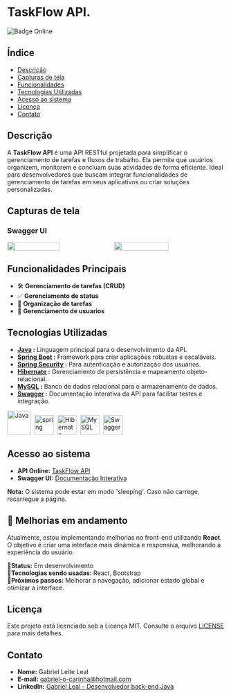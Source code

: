 # TaskFlow API.

![Badge Online](https://img.shields.io/badge/Status-Online-green)

## Índice

- [Descrição](#descri%C3%A7%C3%A3o)
- [Capturas de tela](#capturas-de-tela)
- [Funcionalidades](#funcionalidades-principais)
- [Tecnologias Utilizadas](#tecnologias-utilizadas)
- [Acesso ao sistema](#acesso-ao-sistema)
- [Licença](#licen%C3%A7a)
- [Contato](#contato)

## Descrição

A **TaskFlow API** é uma API RESTful projetada para simplificar o gerenciamento de tarefas e fluxos de trabalho. Ela permite que usuários
organizem, monitorem e concluam suas atividades de forma eficiente. Ideal para desenvolvedores que buscam integrar funcionalidades de gerenciamento de tarefas em seus aplicativos ou criar soluções personalizadas.

## Capturas de tela

### Swagger UI
<div style="display: flex;">
<img src="https://raw.githubusercontent.com/gabrielleiteleal/TaskFlow-API/refs/heads/master/src/main/resources/static/assets/images/Teste%20POST%20-%20parameters.jpg" alt="" width="49%">
<img src="https://raw.githubusercontent.com/gabrielleiteleal/TaskFlow-API/refs/heads/master/src/main/resources/static/assets/images/Teste%20POST%20-%20response.jpg" alt="" width="50%">
</div>

## Funcionalidades Principais

- 🛠 **Gerenciamento de tarefas (CRUD)**
- ✅ **Gerenciamento de status**
- 📂 **Organização de tarefas**
- 🔐 **Gerenciamento de usuarios**

## Tecnologias Utilizadas

- **[Java](https://www.java.com/pt-BR/) :** Linguagem principal para o desenvolvimento da API.
- **[Spring Boot](https://spring.io/projects/spring-boot) :** Framework para criar aplicações robustas e escaláveis.
- **[Spring Security](https://spring.io/projects/spring-security) :** Para autenticação e autorização dos usuários.
- **[Hibernate](https://hibernate.org) :** Gerenciamento de persistência e mapeamento objeto-relacional.
- **[MySQL](https://www.mysql.com) :** Banco de dados relacional para o armazenamento de dados.
- **[Swagger](https://swagger.io) :** Documentação interativa da API para facilitar testes e integração.

<p>
  <img src ="https://cdn.jsdelivr.net/gh/devicons/devicon@latest/icons/java/java-original-wordmark.svg" title="Java" alt="Java" width="55" height="55"/>&nbsp;
  <img src="https://cdn.jsdelivr.net/gh/devicons/devicon@latest/icons/spring/spring-original.svg" title="Spring" alt="spring" width="45" height="45"/>&nbsp;
  <img src="https://cdn.jsdelivr.net/gh/devicons/devicon@latest/icons/hibernate/hibernate-original.svg" title="Hibernate" alt="Hibernate" width="45" height="45"/>&nbsp;
  <img src ="https://cdn.jsdelivr.net/gh/devicons/devicon@latest/icons/mysql/mysql-original.svg" title="MySQL" alt="MySQL" width="45" height="45"/>&nbsp;
  <img src ="https://cdn.jsdelivr.net/gh/devicons/devicon@latest/icons/swagger/swagger-original.svg" title="Swagger" alt="Swagger" width="45" height="45"/>&nbsp;
</p>

## Acesso ao sistema

- **API Online:** <a href="https://taskflow-api-production.up.railway.app" target="_blank">TaskFlow API</a></br>
- **Swagger UI:** [Documentação Interativa](https://taskflow-api-production.up.railway.app/swagger-ui/index.html)

**Nota:** O sistema pode estar em modo 'sleeping'. Caso não carrege, recarregue a página.

## 🚀 Melhorias em andamento 
Atualmente, estou implementando melhorias no front-end utilizando **React**. O objetivo é criar uma interface mais dinâmica e responsiva, melhorando a experiência do usuário.

🔹**Status:** Em desenvolvimento</br>
🔹**Tecnologias sendo usadas:** React, Bootstrap</br>
🔹**Próximos passos:** Melhorar a navegação, adicionar estado global e otimizar a interface.

## Licença

Este projeto está licenciado sob a Licença MIT. Consulte o arquivo [LICENSE](LICENSE) para mais detalhes.

## Contato

- **Nome:** Gabriel Leite Leal
- **E-mail:** [gabriel-o-carinha@hotmail.com](mailto:gabriel-o-carinha@hotmail.com)
- **LinkedIn:** [Gabriel Leal - Desenvolvedor back-end Java](https://www.linkedin.com/in/gabrielleiteleal/)
